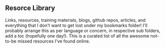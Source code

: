 ## Resorce Library

Links, resources, training materials, blogs, github repos, articles, and everything that I don't want to get lost under my bookmarks folder! I'll probably arrange this as per language or concern, in respective sub folders, add a toc (hopefully one day!). This is a curated list of all the awesome not-to-be missed resources I've found online. 

